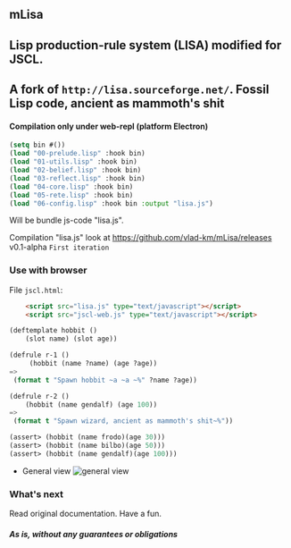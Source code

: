 ## mLisa
## Lisp production-rule system (LISA) modified for JSCL.
## A fork of `http://lisa.sourceforge.net/`. Fossil Lisp code, ancient as mammoth's shit

#### Compilation only under web-repl (platform Electron)
```lisp
(setq bin #())
(load "00-prelude.lisp" :hook bin)
(load "01-utils.lisp" :hook bin)
(load "02-belief.lisp" :hook bin)
(load "03-reflect.lisp" :hook bin)
(load "04-core.lisp" :hook bin)
(load "05-rete.lisp" :hook bin)
(load "06-config.lisp" :hook bin :output "lisa.js")
```
Will be bundle js-code "lisa.js".

Compilation "lisa.js" look at  https://github.com/vlad-km/mLisa/releases v0.1-alpha `First iteration`

### Use with browser

File `jscl.html`:

```html
    <script src="lisa.js" type="text/javascript"></script>
    <script src="jscl-web.js" type="text/javascript"></script>
```
```lisp
(deftemplate hobbit () 
    (slot name) (slot age))

(defrule r-1 ()
     (hobbit (name ?name) (age ?age))
=>
 (format t "Spawn hobbit ~a ~a ~%" ?name ?age))

(defrule r-2 ()
    (hobbit (name gendalf) (age 100))
=>
 (format t "Spawn wizard, ancient as mammoth's shit~%"))

(assert> (hobbit (name frodo)(age 30)))
(assert> (hobbit (name bilbo)(age 50)))
(assert> (hobbit (name gendalf)(age 100)))

```

- General view ![general view](https://github.com/vlad-km/mlisa/blob/master/jscl.png)


### What's next

Read original documentation.
Have a fun.

##### As is, without any guarantees or obligations
